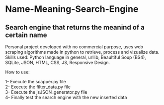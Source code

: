 # Name-Meaning-Search-Engine
## Search engine that returns the meanind of a certain name

Personal project developed with no commercial purpose, uses web scraping algorithms made in python to retrieve, process and vizualize data. Skills used: Python language in general, urllib, Beaultiful Soup (BS4), SQLite, JSON, HTML, CSS, JS, Responsive Design.

How to use:

1- Execute the scapper.py file <br>
2- Execute the filter_data.py file <br>
3- Execute the jsJSON_generator.py file <br>
4- Finally test the search engine with the new inserted data
